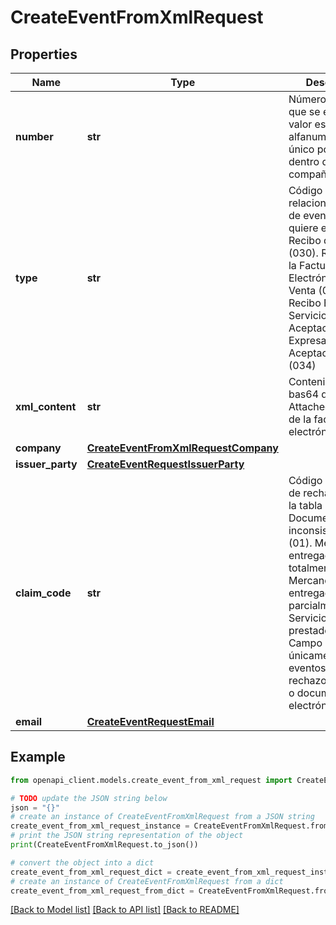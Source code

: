 # CreateEventFromXmlRequest


## Properties

Name | Type | Description | Notes
------------ | ------------- | ------------- | -------------
**number** | **str** | Número del evento que se emite, el valor es alfanumérico y único por evento dentro de la misma compañía | 
**type** | **str** | Código relacionado al tipo de evento que se quiere emitir. Recibo de Factura (030). Reclamo de la Factura Electrónica de Venta (031). Recibo Bienes y Servicios (032). Aceptación Expresa (033). Aceptación Tácita (034) | 
**xml_content** | **str** | Contenido en bas64 del XML AttachedDocument de la factura electrónica | 
**company** | [**CreateEventFromXmlRequestCompany**](CreateEventFromXmlRequestCompany.md) |  | [optional] 
**issuer_party** | [**CreateEventRequestIssuerParty**](CreateEventRequestIssuerParty.md) |  | [optional] 
**claim_code** | **str** | Código del motivo de rechazo según la tabla DIAN. Documento con inconsistencias (01). Mercancía no entregada totalmente (02). Mercancía no entregada parcialmente (03). Servicio no prestado (04). Campo requerido únicamente en los eventos de rechazo de factura o documento electrónico | [optional] 
**email** | [**CreateEventRequestEmail**](CreateEventRequestEmail.md) |  | [optional] 

## Example

```python
from openapi_client.models.create_event_from_xml_request import CreateEventFromXmlRequest

# TODO update the JSON string below
json = "{}"
# create an instance of CreateEventFromXmlRequest from a JSON string
create_event_from_xml_request_instance = CreateEventFromXmlRequest.from_json(json)
# print the JSON string representation of the object
print(CreateEventFromXmlRequest.to_json())

# convert the object into a dict
create_event_from_xml_request_dict = create_event_from_xml_request_instance.to_dict()
# create an instance of CreateEventFromXmlRequest from a dict
create_event_from_xml_request_from_dict = CreateEventFromXmlRequest.from_dict(create_event_from_xml_request_dict)
```
[[Back to Model list]](../README.md#documentation-for-models) [[Back to API list]](../README.md#documentation-for-api-endpoints) [[Back to README]](../README.md)


